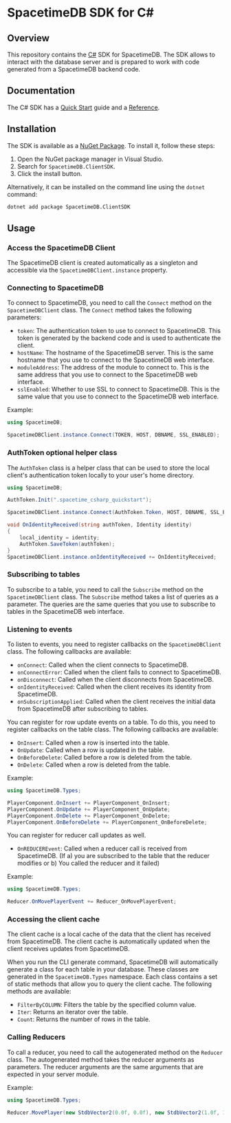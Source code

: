# SpacetimeDB SDK for C#

## Overview

This repository contains the [C#](https://learn.microsoft.com/en-us/dotnet/csharp/) SDK for SpacetimeDB. The SDK allows to interact with the database server and is prepared to work with code generated from a SpacetimeDB backend code.

## Documentation

The C# SDK has a [Quick Start](https://spacetimedb.com/docs/client-languages/csharp/csharp-sdk-quickstart-guide) guide and a [Reference](https://spacetimedb.com/docs/client-languages/csharp/csharp-sdk-reference).

## Installation

The SDK is available as a [NuGet Package](https://www.nuget.org/packages/SpacetimeDB.ClientSDK). To install it, follow these steps:

1. Open the NuGet package manager in Visual Studio.
2. Search for `SpacetimeDB.ClientSDK`.
3. Click the install button.

Alternatively, it can be installed on the command line using the `dotnet` command:

```bash
dotnet add package SpacetimeDB.ClientSDK
```

## Usage

### Access the SpacetimeDB Client

The SpacetimeDB client is created automatically as a singleton and accessible via the `SpacetimeDBClient.instance` property.

### Connecting to SpacetimeDB

To connect to SpacetimeDB, you need to call the `Connect` method on the `SpacetimeDBClient` class. The `Connect` method takes the following parameters:

- `token`: The authentication token to use to connect to SpacetimeDB. This token is generated by the backend code and is used to authenticate the client.
- `hostName`: The hostname of the SpacetimeDB server. This is the same hostname that you use to connect to the SpacetimeDB web interface.
- `moduleAddress`: The address of the module to connect to. This is the same address that you use to connect to the SpacetimeDB web interface.
- `sslEnabled`: Whether to use SSL to connect to SpacetimeDB. This is the same value that you use to connect to the SpacetimeDB web interface.

Example: 

```csharp
using SpacetimeDB;

SpacetimeDBClient.instance.Connect(TOKEN, HOST, DBNAME, SSL_ENABLED);
```

### AuthToken optional helper class

The `AuthToken` class is a helper class that can be used to store the local client's authentication token locally to your user's home directory.

```csharp
using SpacetimeDB;

AuthToken.Init(".spacetime_csharp_quickstart");

SpacetimeDBClient.instance.Connect(AuthToken.Token, HOST, DBNAME, SSL_ENABLED);

void OnIdentityReceived(string authToken, Identity identity)
{
    local_identity = identity;
    AuthToken.SaveToken(authToken);
}
SpacetimeDBClient.instance.onIdentityReceived += OnIdentityReceived;
```

### Subscribing to tables

To subscribe to a table, you need to call the `Subscribe` method on the `SpacetimeDBClient` class. The `Subscribe` method takes a list of queries as a parameter. The queries are the same queries that you use to subscribe to tables in the SpacetimeDB web interface.

### Listening to events

To listen to events, you need to register callbacks on the `SpacetimeDBClient` class. The following callbacks are available:

- `onConnect`: Called when the client connects to SpacetimeDB.
- `onConnectError`: Called when the client fails to connect to SpacetimeDB.
- `onDisconnect`: Called when the client disconnects from SpacetimeDB.
- `onIdentityReceived`: Called when the client receives its identity from SpacetimeDB.
- `onSubscriptionApplied`: Called when the client receives the initial data from SpacetimeDB after subscribing to tables.

You can register for row update events on a table. To do this, you need to register callbacks on the table class. The following callbacks are available:

- `OnInsert`: Called when a row is inserted into the table.
- `OnUpdate`: Called when a row is updated in the table.
- `OnBeforeDelete`: Called before a row is deleted from the table.
- `OnDelete`: Called when a row is deleted from the table.

Example:

```csharp
using SpacetimeDB.Types;

PlayerComponent.OnInsert += PlayerComponent_OnInsert;
PlayerComponent.OnUpdate += PlayerComponent_OnUpdate;
PlayerComponent.OnDelete += PlayerComponent_OnDelete;
PlayerComponent.OnBeforeDelete += PlayerComponent_OnBeforeDelete;
```

You can register for reducer call updates as well.

- `OnREDUCEREvent`: Called when a reducer call is received from SpacetimeDB. (If a) you are subscribed to the table that the reducer modifies or b) You called the reducer and it failed)

Example:

```csharp
using SpacetimeDB.Types;

Reducer.OnMovePlayerEvent += Reducer_OnMovePlayerEvent;
```
 
### Accessing the client cache

The client cache is a local cache of the data that the client has received from SpacetimeDB. The client cache is automatically updated when the client receives updates from SpacetimeDB. 

When you run the CLI generate command, SpacetimeDB will automatically generate a class for each table in your database. These classes are generated in the `SpacetimeDB.Types` namespace. Each class contains a set of static methods that allow you to query the client cache. The following methods are available:

- `FilterByCOLUMN`: Filters the table by the specified column value.
- `Iter`: Returns an iterator over the table.
- `Count`: Returns the number of rows in the table.

### Calling Reducers

To call a reducer, you need to call the autogenerated method on the `Reducer` class. The autogenerated method takes the reducer arguments as parameters. The reducer arguments are the same arguments that are expected in your server module.

Example:

```csharp
using SpacetimeDB.Types;

Reducer.MovePlayer(new StdbVector2(0.0f, 0.0f), new StdbVector2(1.0f, 1.0f));
```

